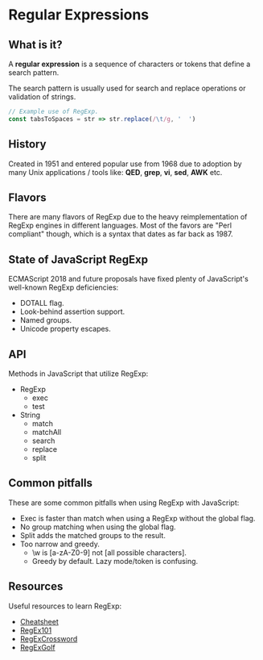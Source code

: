 # Regular Expressions

## What is it?

A **regular expression** is a sequence of characters or tokens that define a
search pattern.

The search pattern is usually used for search and replace
operations or validation of strings.

```javascript
// Example use of RegExp.
const tabsToSpaces = str => str.replace(/\t/g, '  ')
```

## History

Created in 1951 and entered popular use from 1968 due to adoption by many Unix
applications / tools like: **QED**, **grep**, **vi**, **sed**, **AWK** etc.

## Flavors

There are many flavors of RegExp due to the heavy reimplementation of RegExp
engines in different languages. Most of the favors are "Perl compliant" though,
which is a syntax that dates as far back as 1987.

## State of JavaScript RegExp

ECMAScript 2018 and future proposals have fixed plenty of JavaScript's well-known
RegExp deficiencies:

- DOTALL flag.
- Look-behind assertion support.
- Named groups.
- Unicode property escapes.

## API

Methods in JavaScript that utilize RegExp:

- RegExp
  - exec
  - test
- String
  - match
  - matchAll
  - search
  - replace
  - split

## Common pitfalls

These are some common pitfalls when using RegExp with JavaScript:

- Exec is faster than match when using a RegExp without the global flag.
- No group matching when using the global flag.
- Split adds the matched groups to the result.
- Too narrow and greedy.
  - \\w is [a-zA-Z0-9] not [all possible characters].
  - Greedy by default. Lazy mode/token is confusing.

## Resources

Useful resources to learn RegExp:

- [Cheatsheet](https://gist.github.com/sarthology/b269c4ab81832c03f80eb48920f1abce)
- [RegEx101](http://www.regex101.com)
- [RegExCrossword](https://regexcrossword.com/)
- [RegExGolf](https://alf.nu/RegexGolf)
